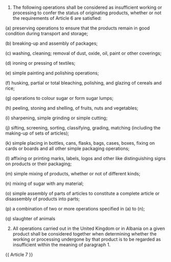 1. The following operations shall be considered as insufficient working or processing to confer the status of originating products, whether or not the requirements of Article 6 are satisfied:

(a) preserving operations to ensure that the products remain in good condition during transport and storage;

(b) breaking-up and assembly of packages;

(c) washing, cleaning; removal of dust, oxide, oil, paint or other coverings;

(d) ironing or pressing of textiles;

(e) simple painting and polishing operations;

(f) husking, partial or total bleaching, polishing, and glazing of cereals and rice;

(g) operations to colour sugar or form sugar lumps;

(h) peeling, stoning and shelling, of fruits, nuts and vegetables;

(i) sharpening, simple grinding or simple cutting;

(j) sifting, screening, sorting, classifying, grading, matching (including the making-up of sets of articles);

(k) simple placing in bottles, cans, flasks, bags, cases, boxes, fixing on cards or boards and all other simple packaging operations;

(l) affixing or printing marks, labels, logos and other like distinguishing signs on products or their packaging;

(m) simple mixing of products, whether or not of different kinds;

(n) mixing of sugar with any material; 

(o) simple assembly of parts of articles to constitute a complete article or disassembly of products into parts;

(p) a combination of two or more operations specified in (a) to (n); 

(q) slaughter of animals

2. All operations carried out in the United Kingdom or in Albania on a given product shall be considered together when determining whether the working or processing undergone by that product is to be regarded as insufficient within the meaning of paragraph 1.

{{ Article 7 }}